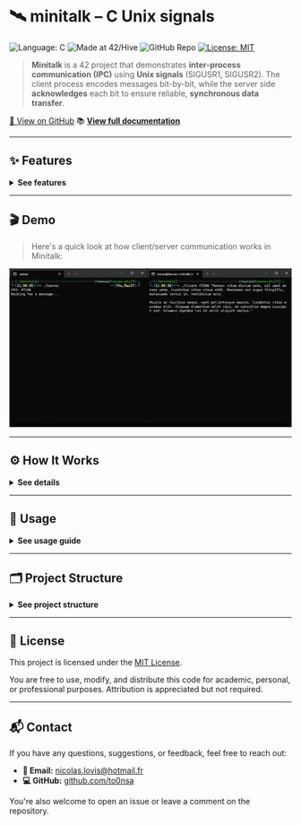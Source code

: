# 🛰️ minitalk – C Unix signals

![Language: C](https://img.shields.io/badge/language-C-blue.svg)
![Made at 42/Hive](https://img.shields.io/badge/made%20at-42%20Hive-blueviolet)
![GitHub Repo](https://img.shields.io/badge/GitHub-minitalk-black?logo=github)
[![License: MIT](https://img.shields.io/badge/license-MIT-green.svg)](LICENSE)

> **Minitalk** is a 42 project that demonstrates **inter-process communication (IPC)** using **Unix signals** (SIGUSR1, SIGUSR2). The client process encodes messages bit-by-bit, while the server side **acknowledges** each bit to ensure reliable, **synchronous data transfer**.

[🔗 View on GitHub](https://github.com/to0nsa/minitalk)
📚 **[View full documentation](https://to0nsa.github.io/minitalk/)**

---

## ✨ Features

<details>
<summary><strong> See features  </strong></summary>

- **Signal-Based Communication**  
  Transmits data between processes using Unix signals (`SIGUSR1`, `SIGUSR2`).

- **Bit-Level Message Encoding**  
  Converts each character of the message into binary and sends it bit-by-bit.

- **Synchronous Acknowledgment System**  
  Ensures reliable delivery by waiting for the server to acknowledge each bit before sending the next.

- **Robust Signal Handling**  
  Handles asynchronous signal reception with reentrant-safe functions and proper flow control.

- **Custom Protocol Over Signals**  
  Implements a lightweight protocol to distinguish between data bits and end-of-message signals.

- **Minimal Latency Transmission**  
  Optimized signal dispatching and response time to achieve near real-time communication.

- **PID-Based Targeting**  
  The client can dynamically target any server process by providing its PID as an argument.
</details>

---

## 🎬 Demo
> Here's a quick look at how client/server communication works in Minitalk:

![Minitalk Demo](assets/minitalk.gif)

---

## ⚙️ How It Works

<details>
<summary><strong> See details  </strong></summary>

**1.** The **server** starts and prints its PID.

**2.** The **client** takes the server PID and a message as input.

**3.** Each character is broken down into bits and sent one bit at a time:
   - `SIGUSR1` represents binary `0`
   - `SIGUSR2` represents binary `1`

**4.** The server rebuilds characters from incoming signals.

**5.** The server sends an acknowledgment after each bit, allowing safe and synchronous transmission.

📡 **Signal Flow** – Sequence Diagram

```mermaid
sequenceDiagram
    participant Client
    participant Server

    Client->>Server: SIGUSR1 (bit = 0)
    Server-->>Client: ACK (SIGUSR1)

    Client->>Server: SIGUSR2 (bit = 1)
    Server-->>Client: ACK (SIGUSR1)

    loop For each bit
        Client->>Server: SIGUSR1 or SIGUSR2
        Server-->>Client: ACK
    end

    Client->>Server: End of message
    Server-->>Client: Final ACK
```

</details>

---
## 🚀 Usage
<details>
<summary><strong> See usage guide  </strong></summary>

**1. To compile both executables:** 🛠️
```bash
make
```
**Note:** This project uses **[libft](https://github.com/to0nsa/libft)** as a git submodule.
If you're cloning the repository for the first time, don't forget to initialize and update submodules:
```bash
git clone --recurse-submodules https://github.com/to0nsa/minitalk.git
```
or if you already cloned it:
```bash
git submodule update --init --recursive
```

**2. Run the server**
Start the server in one terminal. It will print its Process ID (PID):
```bash
./server
PID: <PID>
Waiting for a message...
```

**3. Run the client**
Use the PID from the server output to send a message:
```bash
./client <PID> "Your message here"
```

🔄 **Expected behavior**
- The server will print each received character in real time.
- The client will wait for an acknowledgment from the server after each bit to ensure safe delivery.

</details>

---
## 🗂️ Project Structure
<details>
<summary><strong> See project structure  </strong></summary>

```txt
minitalk/
├── include/         # Header file with function prototypes, librairies...
├── srcs/            # client.c / server.c /utils.c
├── libft/           # Custom C library - git submodule
├── objs/            # Object files (auto-generated)
└── Makefile         # Clean, silent build system with useful targets
```
</details>

---
## 📝 License

This project is licensed under the [MIT License](LICENSE).

You are free to use, modify, and distribute this code for academic, personal, or professional purposes. Attribution is appreciated but not required.

---

## 📬 Contact

If you have any questions, suggestions, or feedback, feel free to reach out:

- **📧 Email:** nicolas.lovis@hotmail.fr
- **💻 GitHub:** [github.com/to0nsa](https://github.com/to0nsa)

You're also welcome to open an issue or leave a comment on the repository.
